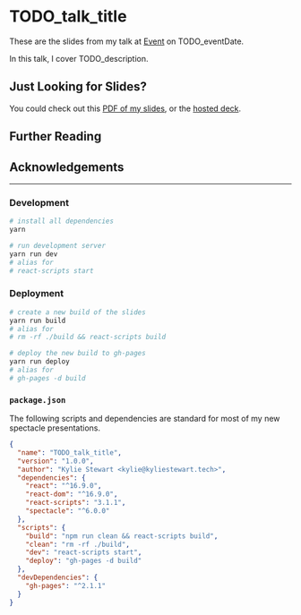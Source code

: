 <!-- To be used for creating new talk overviews -->

# TODO_talk_title

These are the slides from my talk at [Event](TODO_event_url) on TODO_eventDate.

In this talk, I cover TODO_description.

## Just Looking for Slides?

You could check out this [PDF of my slides](TODO_exported_slide_url), or the [hosted deck](TODO_hosted_deck_url).

## Further Reading

## Acknowledgements

---

### Development

```sh
# install all dependencies
yarn

# run development server
yarn run dev
# alias for
# react-scripts start
```

### Deployment

```sh
# create a new build of the slides
yarn run build
# alias for
# rm -rf ./build && react-scripts build

# deploy the new build to gh-pages
yarn run deploy
# alias for
# gh-pages -d build
```

### `package.json`

The following scripts and dependencies are standard for most of my new spectacle presentations.

```json
{
  "name": "TODO_talk_title",
  "version": "1.0.0",
  "author": "Kylie Stewart <kylie@kyliestewart.tech>",
  "dependencies": {
    "react": "^16.9.0",
    "react-dom": "^16.9.0",
    "react-scripts": "3.1.1",
    "spectacle": "^6.0.0"
  },
  "scripts": {
    "build": "npm run clean && react-scripts build",
    "clean": "rm -rf ./build",
    "dev": "react-scripts start",
    "deploy": "gh-pages -d build"
  },
  "devDependencies": {
    "gh-pages": "^2.1.1"
  }
}
```
